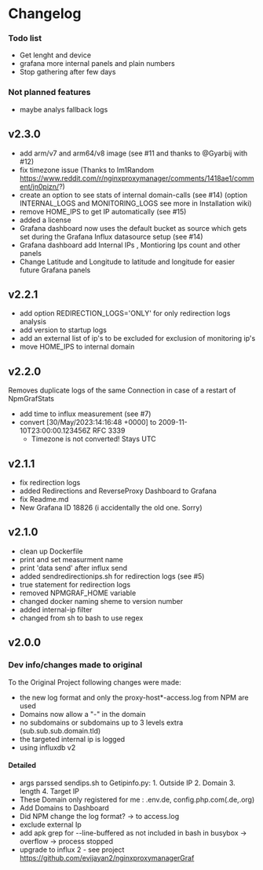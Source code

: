 # Changelog

### Todo list
- Get lenght and device
- grafana more internal panels and plain numbers
- Stop gathering after few days
### Not planned features
- maybe analys fallback logs

## v2.3.0
- add arm/v7 and arm64/v8 image (see #11 and thanks to @Gyarbij with #12)
- fix timezone issue (Thanks to Im1Random https://www.reddit.com/r/nginxproxymanager/comments/1418ae1/comment/jn0pizn/?)
- create an option to see stats of internal domain-calls (see #14)
  (option INTERNAL_LOGS and MONITORING_LOGS see more in Installation wiki)
- remove HOME_IPS to get IP automatically (see #15)
- added a license
- Grafana dashboard now uses the default bucket as source which gets set during the Grafana Influx datasource setup (see #14)
- Grafana dashboard add Internal IPs , Montioring Ips count and other panels
- Change Latitude and Longitude to latitude and longitude for easier future Grafana panels

## v2.2.1
- add option REDIRECTION_LOGS='ONLY' for only redirection logs analysis
- add version to startup logs
- add an external list of ip's to be excluded for exclusion of monitoring ip's
- move HOME_IPS to internal domain

## v2.2.0
Removes duplicate logs of the same Connection in case of a restart of NpmGrafStats
- add time to influx measurement (see #7)
- convert [30/May/2023:14:16:48 +0000] to 2009-11-10T23:00:00.123456Z RFC 3339
  - Timezone is not converted! Stays UTC

## v2.1.1
- fix redirection logs
- added Redirections and ReverseProxy Dashboard to Grafana
- fix Readme.md
- New Grafana ID 18826 (i accidentally the old one. Sorry)

## v2.1.0
- clean up Dockerfile
- print and set measurment name
- print 'data send' after influx send
- added sendredirectionips.sh for redirection logs (see #5)
- true statement for redirection logs
- removed NPMGRAF_HOME variable
- changed docker naming sheme to version number
- added internal-ip filter
- changed from sh to bash to use regex

## v2.0.0
### Dev info/changes made to original
To the Original Project following changes were made:
- the new log format and only the proxy-host*-access.log from NPM are used
- Domains now allow a "-" in the domain
- no subdomains or subdomains up to 3 levels extra (sub.sub.sub.domain.tld)
- the targeted internal ip is logged
- using influxdb v2

#### Detailed
- args parssed sendips.sh to Getipinfo.py: 1. Outside IP 2. Domain 3. length 4. Target IP
- These Domain only registered for me : .env.de, config.php.com(.de,.org)
- Add Domains to Dashboard
- Did NPM change the log format? -> to access.log
- exclude external Ip
- add apk grep for --line-buffered as not included in bash in busybox -> overflow -> process stopped
- upgrade to influx 2 - see project https://github.com/evijayan2/nginxproxymanagerGraf

